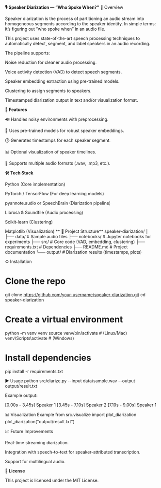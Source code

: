 **🎙️ Speaker Diarization — “Who Spoke When?”**
📌 Overview

Speaker diarization is the process of partitioning an audio stream into homogeneous segments according to the speaker identity. In simple terms: it’s figuring out “who spoke when” in an audio file.

This project uses state-of-the-art speech processing techniques to automatically detect, segment, and label speakers in an audio recording.

The pipeline supports:

Noise reduction for cleaner audio processing.

Voice activity detection (VAD) to detect speech segments.

Speaker embedding extraction using pre-trained models.

Clustering to assign segments to speakers.

Timestamped diarization output in text and/or visualization format.

**🚀 Features**

🔊 Handles noisy environments with preprocessing.

🧠 Uses pre-trained models for robust speaker embeddings.

⏱️ Generates timestamps for each speaker segment.

📊 Optional visualization of speaker timelines.

📁 Supports multiple audio formats (.wav, .mp3, etc.).

**🛠️ Tech Stack**

Python (Core implementation)

PyTorch / TensorFlow (For deep learning models)

pyannote.audio or SpeechBrain (Diarization pipeline)

Librosa & Soundfile (Audio processing)

Scikit-learn (Clustering)

Matplotlib (Visualization)
**
📂 Project Structure**
speaker-diarization/
│
├── data/                 # Sample audio files
├── notebooks/            # Jupyter notebooks for experiments
├── src/                  # Core code (VAD, embedding, clustering)
├── requirements.txt      # Dependencies
├── README.md             # Project documentation
└── output/               # Diarization results (timestamps, plots)

⚙️ Installation
# Clone the repo
git clone https://github.com/your-username/speaker-diarization.git
cd speaker-diarization

# Create a virtual environment
python -m venv venv
source venv/bin/activate  # (Linux/Mac)
venv\Scripts\activate     # (Windows)

# Install dependencies
pip install -r requirements.txt

▶️ Usage
python src/diarize.py --input data/sample.wav --output output/result.txt


Example output:

[0.00s - 3.45s] Speaker 1
[3.45s - 7.10s] Speaker 2
[7.10s - 9.00s] Speaker 1

📊 Visualization Example
from src.visualize import plot_diarization
plot_diarization("output/result.txt")

📈 Future Improvements

Real-time streaming diarization.

Integration with speech-to-text for speaker-attributed transcription.

Support for multilingual audio.

**📜 License**

This project is licensed under the MIT License.
